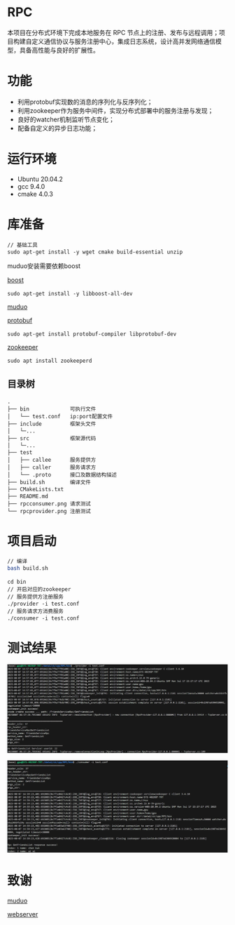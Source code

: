 # RPC
本项目在分布式环境下完成本地服务在 RPC 节点上的注册、发布与远程调用；项目构建自定义通信协议与服务注册中心，集成日志系统，设计高并发网络通信模型，具备高性能与良好的扩展性。

# 功能
* 利用protobuf实现数的消息的序列化与反序列化；
* 利用zookeeper作为服务中间件，实现分布式部署中的服务注册与发现；
* 良好的watcher机制监听节点变化；
* 配备自定义的异步日志功能；

# 运行环境
* Ubuntu 20.04.2
* gcc 9.4.0
* cmake 4.0.3

# 库准备
```shell
// 基础工具
sudo apt-get install -y wget cmake build-essential unzip
```
muduo安装需要依赖boost

[boost](https://www.boost.org/releases/latest/)
```shell
sudo apt-get install -y libboost-all-dev
```
[muduo](https://blog.csdn.net/QIANGWEIYUAN/article/details/89023980) 

[protobuf](https://github.com/google/protobuf)
```shell
sudo apt-get install protobuf-compiler libprotobuf-dev
```

[zookeeper](https://zookeeper.apache.org/releases.html)
```shell
sudo apt install zookeeperd
```

## 目录树
```
.
├── bin             可执行文件
│   └── test.conf   ip:port配置文件
├── include         框架头文件
│   └─...
├── src             框架源代码
│   └─...
├── test           
│   ├── callee      服务提供方
│   ├── caller      服务请求方
│   └── .proto      接口及数据结构描述
├── build.sh        编译文件
├── CMakeLists.txt 
├── README.md
├── rpcconsumer.png 请求测试 
└── rpcprovider.png 注册测试
```

# 项目启动
```bash
// 编译
bash build.sh
```
```shell
cd bin
// 开启对应的zookeeper
// 服务提供方注册服务
./provider -i test.conf
// 服务请求方消费服务
./consumer -i test.conf
```

# 测试结果
![testprovider](https://github.com/cceinhorn/ckRPC/blob/master/rpcprovider.png)

![testconsumer](https://github.com/cceinhorn/ckRPC/blob/master/rpcconsumer.png)

# 致谢
[muduo](https://github.com/chenshuo/muduo)

[webserver](https://github.com/markparticle/WebServer)  
